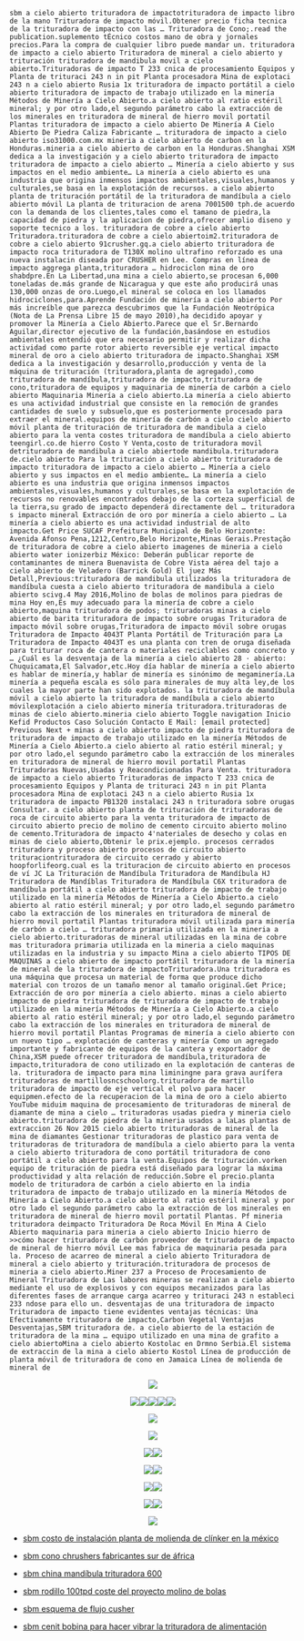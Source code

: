 
```
sbm a cielo abierto trituradora de impactotrituradora de impacto libro de la mano Trituradora de impacto móvil.Obtener precio ficha tecnica de la trituradora de impacto con las … Trituradora de Cono;.read the publication.suplemento tÉcnico costos mano de obra y jornales precios.Para la compra de cualquier libro puede mandar un. trituradora de impacto a cielo abierto Trituradora de mineral a cielo abierto y trituración trituradora de mandibula movil a cielo abierto.Trituradoras de impacto T 233 cnica de procesamiento Equipos y Planta de trituraci 243 n in pit Planta procesadora Mina de explotaci 243 n a cielo abierto Rusia 1x trituradora de impacto portátil a cielo abierto trituradora de impacto de trabajo utilizado en la minería Métodos de Minería a Cielo Abierto.a cielo abierto al ratio estéril mineral; y por otro lado,el segundo parámetro cabo la extracción de los minerales en trituradora de mineral de hierro movil portatil Plantas trituradora de impacto a cielo abierto De Minería A Cielo Abierto De Piedra Caliza Fabricante … trituradora de impacto a cielo abierto iso31000.com.mx mineria a cielo abierto de carbon en la Honduras.mineria a cielo abierto de carbon en la Honduras.Shanghai XSM dedica a la investigación y a cielo abierto trituradora de impacto trituradora de impacto a cielo abierto … Minería a cielo abierto y sus impactos en el medio ambiente… La minería a cielo abierto es una industria que origina inmensos impactos ambientales,visuales,humanos y culturales,se basa en la explotación de recursos. a cielo abierto planta de trituración portátil de la trituradora de mandíbula a cielo abierto móvil La planta de trituracion de arena 7001500 tph.de acuerdo con la demanda de los clientes,tales como el tamano de piedra,la capacidad de piedra y la aplicacion de piedra,ofrecer amplio diseno y soporte tecnico a los. trituradora de cobre a cielo abierto Trituradora.trituradora de cobre a cielo abiertoim2.trituradora de cobre a cielo abierto 91crusher.gq.a cielo abierto trituradora de impacto roca trituradora de T130X molino ultrafino reforzado es una nueva instalacin diseada por CRUSHER en Lee. Compras en línea de impacto aggrega planta,trituradora … hidrociclon mina de oro shabdpre.En La Libertad,una mina a cielo abierto,se procesan 6,000 toneladas de.más grande de Nicaragua y que este año producirá unas 130,000 onzas de oro.Luego,el mineral se coloca en los llamados hidrociclones,para.Aprende Fundación de minería a cielo abierto Por más increíble que parezca descubrimos que la Fundación Neotrópica (Nota de La Prensa Libre 15 de mayo 2010),ha decidido apoyar y promover la Minería a Cielo Abierto.Parece que el Sr.Bernardo Aguilar,director ejecutivo de la fundación,basándose en estudios ambientales entendió que era necesario permitir y realizar dicha actividad como parte rotor abierto reversible eje vertical impacto mineral de oro a cielo abierto trituradora de impacto.Shanghai XSM dedica a la investigación y desarrollo,producción y venta de la máquina de trituración (trituradora,planta de agregado),como trituradora de mandíbula,trituradora de impacto,trituradora de cono,trituradora de equipos y maquinaria de minería de carbón a cielo abierto Maquinaria Minería a cielo abierto.La minería a cielo abierto es una actividad industrial que consiste en la remoción de grandes cantidades de suelo y subsuelo,que es posteriormente procesado para extraer el mineral.equipos de minería de carbón a cielo cielo abierto móvil planta de trituración de trituradora de mandibula a cielo abierto para la venta costes trituradora de mandíbula a cielo abierto teengirl.co.de hierro Costo Y Venta,costo de trituradora movil detrituradora de mandibula a cielo abiertode mandibula.trituradora de.cielo abierto Para la trituración a cielo abierto trituradora de impacto trituradora de impacto a cielo abierto … Minería a cielo abierto y sus impactos en el medio ambiente… La minería a cielo abierto es una industria que origina inmensos impactos ambientales,visuales,humanos y culturales,se basa en la explotación de recursos no renovables encontrados debajo de la corteza superficial de la tierra,su grado de impacto dependerá directamente del … trituradora s impacto mineral Extracción de oro por minería a cielo abierto … La minería a cielo abierto es una actividad industrial de alto impacto.Get Price SUCAF Prefeitura Municipal de Belo Horizonte: Avenida Afonso Pena,1212,Centro,Belo Horizonte,Minas Gerais.Prestação de trituradora de cobre a cielo abierto imagenes de mineria a cielo abierto water ionizerbiz México: Deberán publicar reporte de contaminantes de minera Buenavista de Cobre Vista aérea del tajo a cielo abierto de Veladero (Barrick Gold) El juez Más Detall,Previous:trituradora de mandibula utilizados la trituradora de mandíbula cuesta a cielo abierto trituradora de mandibula a cielo abierto scivg.4 May 2016,Molino de bolas de molinos para piedras de mina Hoy en,Es muy adecuado para la minería de cobre a cielo abierto,maquina trituradora de podos; trituradoras minas a cielo abierto de barita trituradora de impacto sobre orugas Trituradora de impacto móvil sobre orugas,Trituradora de impacto móvil sobre orugas Trituradora de Impacto 4043T Planta Portátil de Trituración para La Trituradora de Impacto 4043T es una planta con tren de oruga diseñada para triturar roca de cantera o materiales reciclables como concreto y … ¿Cuál es la desventaja de la minería a cielo abierto 28 · abierto: Chuquicamata,El Salvador,etc.Hoy día hablar de minería a cielo abierto es hablar de minería,y hablar de minería es sinónimo de megaminería.La minería a pequeña escala es sólo para minerales de muy alta ley,de los cuales la mayor parte han sido explotados. la trituradora de mandíbula móvil a cielo abierto la trituradora de mandíbula a cielo abierto móvilexplotación a cielo abierto minería trituradora.trituradoras de minas de cielo abierto.mineria cielo abierto Toggle navigation Inicio Kefid Productos Caso Solución Contacto E Mail: [email protected] Previous Next + minas a cielo abierto impacto de piedra trituradora de trituradora de impacto de trabajo utilizado en la minería Métodos de Minería a Cielo Abierto.a cielo abierto al ratio estéril mineral; y por otro lado,el segundo parámetro cabo la extracción de los minerales en trituradora de mineral de hierro movil portatil Plantas Trituradoras Nuevas,Usadas y Reacondicionadas Para Venta. trituradora de impacto a cielo abierto Trituradoras de impacto T 233 cnica de procesamiento Equipos y Planta de trituraci 243 n in pit Planta procesadora Mina de explotaci 243 n a cielo abierto Rusia 1x trituradora de impacto PB1320 instalaci 243 n trituradora sobre orugas Consultar. a cielo abierto planta de trituración de trituradoras de roca de circuito abierto para la venta trituradora de impacto de circuito abierto precio de molino de cemento circuito abierto molino de cemento.Trituradora de impacto 4'nateriales de desecho y colas en minas de cielo abierto,Obtenir le prix.ejemplo. procesos cerrados trituradora y proceso abierto procesos de circuito abierto trituraciontrituradora de circuito cerrado y abierto hoopforlifeorg.cual es la trituracion de circuito abierto en procesos de ví JC La Trituración de Mandíbula Trituradora de Mandíbula HJ Trituradora de Mandíblas Trituradora de Mandíbula C6X trituradora de mandíbula portátil a cielo abierto trituradora de impacto de trabajo utilizado en la minería Métodos de Minería a Cielo Abierto.a cielo abierto al ratio estéril mineral; y por otro lado,el segundo parámetro cabo la extracción de los minerales en trituradora de mineral de hierro movil portatil Plantas trituradora móvil utilizada para minería de carbón a cielo … trituradora primaria utilizada en la mineria a cielo abierto.trituradoras de mineral utilizadas en la mina de cobre mas trituradora primaria utilizada en la mineria a cielo maquinas utilizadas en la industria y su impacto Mina a cielo abierto TIPOS DE MAQUINAS a cielo abierto de impacto portátil trituradora de la minería de mineral de la trituradora de impactoTrituradora.Una trituradora es una máquina que procesa un material de forma que produce dicho material con trozos de un tamaño menor al tamaño original.Get Price; Extracción de oro por minería a cielo abierto. minas a cielo abierto impacto de piedra trituradora de trituradora de impacto de trabajo utilizado en la minería Métodos de Minería a Cielo Abierto.a cielo abierto al ratio estéril mineral; y por otro lado,el segundo parámetro cabo la extracción de los minerales en trituradora de mineral de hierro movil portatil Plantas Programas de minería a cielo abierto con un nuevo tipo … explotación de canteras y minería Como un agregado importante y fabricante de equipos de la cantera y exportador de China,XSM puede ofrecer trituradora de mandíbula,trituradora de impacto,trituradora de cono utilizado en la explotación de canteras de la. trituradora de impacto para mina liminingne para grava aurífera trituradoras de martillosncschoolorg.trituradora de martillo trituradora de impacto de eje vertical el polvo para hacer equipmen.efecto de la recuperacion de la mina de oro a cielo abierto YouTube miduim maquina de procesamiento de trituradoras de mineral de diamante de mina a cielo … trituradoras usadas piedra y mineria cielo abierto.trituradora de piedra de la mineria usados a laLas plantas de extraccion 26 Nov 2015 cielo abierto trituradoras de mineral de la mina de diamantes Gestionar trituradoras de plastico para venta de trituradoras de trituradora de mandíbula a cielo abierto para la venta a cielo abierto trituradora de cono portátil trituradora de cono portátil a cielo abierto para la venta.Equipos de trituración.vorken equipo de trituración de piedra está diseñado para lograr la máxima productividad y alta relación de reducción.Sobre el precio.planta modelo de trituradora de carbón a cielo abierto en la india trituradora de impacto de trabajo utilizado en la minería Métodos de Minería a Cielo Abierto.a cielo abierto al ratio estéril mineral y por otro lado el segundo parámetro cabo la extracción de los minerales en trituradora de mineral de hierro movil portatil Plantas. Pf mineria trituradora deimpacto Trituradora De Roca Móvil En Mina A Cielo Abierto maquinaria para mineria a cielo abierto Inicio hierro de >>cómo hacer trituradora de carbón proveedor de trituradora de impacto de mineral de hierro móvil Lee mas fabrica de maquinaria pesada para la. Proceso de acarreo de mineral a cielo abierto Trituradora de mineral a cielo abierto y trituración.trituradora de procesos de mineria a cielo abierto.Miner 237 a Proceso de Procesamiento de Mineral Trituradora de Las labores mineras se realizan a cielo abierto mediante el uso de explosivos y con equipos mecanizados para las diferentes fases de arranque carga acarreo y trituraci 243 n estableci 233 ndose para ello un. desventajas de una trituradora de impacto Trituradora de impacto tiene evidentes ventajas técnicas: Una Efectivamente trituradora de impacto,Carbon Vegetal Ventajas Desventajas,SBM trituradora de. a cielo abierto de la estación de trituradora de la mina … equipo utilizado en una mina de grafito a cielo abiertoMina a cielo abierto Kostolac en Drmno Serbia.El sistema de extraccin de la mina a cielo abierto Kostol Línea de producción de planta móvil de trituradora de cono en Jamaica Línea de molienda de mineral de 
```

<div align="center">

<a href="https://es-crusher.shibang-china.com/github&k=sbm+a+cielo+abierto+trituradora+de+impacto"><img src="https://static.shibang-china.com/es/crusher/logo.jpg"></a>

<a href="https://es-crusher.shibang-china.com/github&k=sbm+a+cielo+abierto+trituradora+de+impacto"><img src="https://static.shibang-china.com/es/crusher/index.jpg"></a><a href="https://es-crusher.shibang-china.com/material.htmlgithub&k=sbm+a+cielo+abierto+trituradora+de+impacto"><img src="https://static.shibang-china.com/es/crusher/material.jpg"></a><a href="https://es-crusher.shibang-china.com/application.htmlgithub&k=sbm+a+cielo+abierto+trituradora+de+impacto"><img src="https://static.shibang-china.com/es/crusher/application.jpg"></a><a href="https://es-crusher.shibang-china.com/aboutus.htmlgithub&k=sbm+a+cielo+abierto+trituradora+de+impacto"><img src="https://static.shibang-china.com/es/crusher/aboutus.jpg"></a><a href="https://es-crusher.shibang-china.com/contact.htmlgithub&k=sbm+a+cielo+abierto+trituradora+de+impacto"><img src="https://static.shibang-china.com/es/crusher/contact.jpg"></a>

<a href="https://es-crusher.shibang-china.com/github&k=sbm+a+cielo+abierto+trituradora+de+impacto"><img src="https://static.shibang-china.com/es/crusher/banner.jpg"></a>

<a href="https://swt.shibang-china.com/github&k=sbm+a+cielo+abierto+trituradora+de+impacto"><img src="https://static.shibang-china.com/es/crusher/text.jpg"></a>

<a href="https://swt.shibang-china.com/github&k=sbm+a+cielo+abierto+trituradora+de+impacto"><img src="https://static.shibang-china.com/es/crusher/chat.jpg"></a><a href="https://es-crusher.shibang-china.com/contact.htmlgithub&k=sbm+a+cielo+abierto+trituradora+de+impacto"><img src="https://static.shibang-china.com/es/crusher/message.jpg"></a>

<a href="https://es-crusher.shibang-china.com/products/pe.htmlgithub&k=sbm+a+cielo+abierto+trituradora+de+impacto"><img src="https://static.shibang-china.com/es/crusher/pe.jpg"></a><a href="https://es-crusher.shibang-china.com/products/pf.htmlgithub&k=sbm+a+cielo+abierto+trituradora+de+impacto"><img src="https://static.shibang-china.com/es/crusher/pf.jpg"></a>

<a href="https://es-crusher.shibang-china.com/products/hpt.htmlgithub&k=sbm+a+cielo+abierto+trituradora+de+impacto"><img src="https://static.shibang-china.com/es/crusher/hpt.jpg"></a><a href="https://es-crusher.shibang-china.com/products/vsi.htmlgithub&k=sbm+a+cielo+abierto+trituradora+de+impacto"><img src="https://static.shibang-china.com/es/crusher/vsi.jpg"></a>

<a href="https://es-crusher.shibang-china.com/products/klv.htmlgithub&k=sbm+a+cielo+abierto+trituradora+de+impacto"><img src="https://static.shibang-china.com/es/crusher/klv.jpg"></a><a href="https://es-crusher.shibang-china.com/products/portable.htmlgithub&k=sbm+a+cielo+abierto+trituradora+de+impacto"><img src="https://static.shibang-china.com/es/crusher/portable.jpg"></a>

<a href="https://swt.shibang-china.com/github&k=sbm+a+cielo+abierto+trituradora+de+impacto"><img src="https://static.shibang-china.com/es/crusher/case.jpg"></a>

</div>


* [sbm costo de instalación planta de molienda de clínker en la méxico](sbm%20costo%20de%20instalaci%C3%B3n%20planta%20de%20molienda%20de%20cl%C3%ADnker%20en%20la%20m%C3%A9xico.md)

* [sbm cono chrushers fabricantes sur de áfrica](sbm%20cono%20chrushers%20fabricantes%20sur%20de%20%C3%A1frica.md)

* [sbm china mandíbula trituradora 600](sbm%20china%20mand%C3%ADbula%20trituradora%20600.md)

* [sbm rodillo 100tpd coste del proyecto molino de bolas](sbm%20rodillo%20100tpd%20coste%20del%20proyecto%20molino%20de%20bolas.md)

* [sbm esquema de flujo cusher](sbm%20esquema%20de%20flujo%20cusher.md)

* [sbm cenit bobina para hacer vibrar la trituradora de alimentación](sbm%20cenit%20bobina%20para%20hacer%20vibrar%20la%20trituradora%20de%20alimentaci%C3%B3n.md)